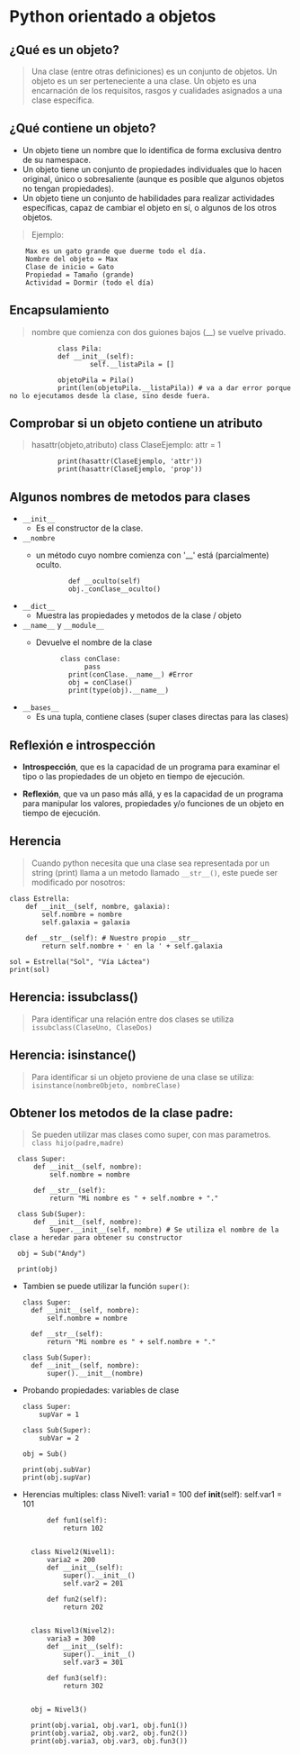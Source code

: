 # Python orientado a objetos

## ¿Qué es un objeto?

> Una clase (entre otras definiciones) es un conjunto de objetos. Un objeto es un ser perteneciente a una clase.
> Un objeto es una encarnación de los requisitos, rasgos y cualidades asignados a una clase específica. 

## ¿Qué contiene un objeto?

+ Un objeto tiene un nombre que lo identifica de forma exclusiva dentro de su namespace.
+ Un objeto tiene un conjunto de propiedades individuales que lo hacen original, único o sobresaliente (aunque es posible que algunos objetos no tengan propiedades).
+ Un objeto tiene un conjunto de habilidades para realizar actividades específicas, capaz de cambiar el objeto en sí, o algunos de los otros objetos.

> Ejemplo:

        Max es un gato grande que duerme todo el día.
        Nombre del objeto = Max
        Clase de inicio = Gato
        Propiedad = Tamaño (grande)
        Actividad = Dormir (todo el día)

## Encapsulamiento

> nombre que comienza con dos guiones bajos (__) se vuelve privado.

                class Pila:
                def __init__(self):
                        self.__listaPila = []

                objetoPila = Pila()
                print(len(objetoPila.__listaPila)) # va a dar error porque no lo ejecutamos desde la clase, sino desde fuera.

## Comprobar si un objeto contiene un atributo
> hasattr(objeto,atributo)
                class ClaseEjemplo:
                attr = 1

                print(hasattr(ClaseEjemplo, 'attr'))
                print(hasattr(ClaseEjemplo, 'prop'))

## Algunos nombres de metodos para clases
+ ``__init__``
  - Es el constructor de la clase. 
+ ``__nombre``
  - un método cuyo nombre comienza con '__' está (parcialmente) oculto.

                def __oculto(self)
                obj._conClase__oculto()

+ ``__dict__ ``
  - Muestra las propiedades y metodos de la clase / objeto
+ ``__name__`` y ``__module__``
  - Devuelve el nombre de la clase
  
              class conClase:
                    pass
                print(conClase.__name__) #Error
                obj = conClase()
                print(type(obj).__name__)
+ ``__bases__``
  - Es una tupla, contiene clases (super clases directas para las clases)
  
## Reflexión e introspección

+ **Introspección**, que es la capacidad de un programa para examinar el tipo o las propiedades de un objeto en tiempo de ejecución.
  
+ **Reflexión**, que va un paso más allá, y es la capacidad de un programa para manipular los valores, propiedades y/o funciones de un objeto en tiempo de ejecución.
  
## Herencia
> Cuando python necesita que una clase sea representada por un string (print) llama a un metodo llamado `__str__()`, este puede ser modificado por nosotros:

    class Estrella:
        def __init__(self, nombre, galaxia):
            self.nombre = nombre
            self.galaxia = galaxia

        def __str__(self): # Nuestro propio __str__
            return self.nombre + ' en la ' + self.galaxia

    sol = Estrella("Sol", "Vía Láctea")
    print(sol)

## Herencia: issubclass()
> Para identificar una relación entre dos clases se utiliza `issubclass(ClaseUno, ClaseDos)`

## Herencia: isinstance()
> Para identificar si un objeto proviene de una clase se utiliza: `isinstance(nombreObjeto, nombreClase)`

## Obtener los metodos de la clase padre:
> Se pueden utilizar mas clases como super, con mas parametros. `class hijo(padre,madre)`

      class Super:
          def __init__(self, nombre):
              self.nombre = nombre

          def __str__(self):
              return "Mi nombre es " + self.nombre + "."

      class Sub(Super):
          def __init__(self, nombre):
              Super.__init__(self, nombre) # Se utiliza el nombre de la clase a heredar para obtener su constructor

      obj = Sub("Andy")

      print(obj)

+ Tambien se puede utilizar la función `super()`:

      class Super:
        def __init__(self, nombre):
            self.nombre = nombre

        def __str__(self):
            return "Mi nombre es " + self.nombre + "."

      class Sub(Super):
        def __init__(self, nombre):
            super().__init__(nombre)


+ Probando propiedades: variables de clase

      class Super:
          supVar = 1

      class Sub(Super):
          subVar = 2

      obj = Sub()

      print(obj.subVar)
      print(obj.supVar)

+ Herencias multiples:
        class Nivel1:
            varia1 = 100
            def __init__(self):
                self.var1 = 101

            def fun1(self):
                return 102


        class Nivel2(Nivel1):
            varia2 = 200
            def __init__(self):
                super().__init__()
                self.var2 = 201
            
            def fun2(self):
                return 202


        class Nivel3(Nivel2):
            varia3 = 300
            def __init__(self):
                super().__init__()
                self.var3 = 301

            def fun3(self):
                return 302


        obj = Nivel3()

        print(obj.varia1, obj.var1, obj.fun1())
        print(obj.varia2, obj.var2, obj.fun2())
        print(obj.varia3, obj.var3, obj.fun3())


